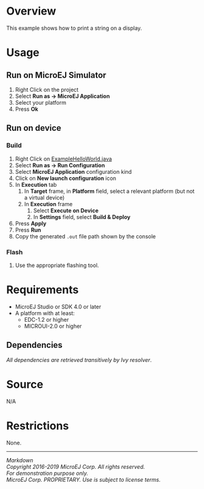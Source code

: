 # Overview

This example shows how to print a string on a display.

# Usage

## Run on MicroEJ Simulator

1. Right Click on the project
1. Select **Run as -> MicroEJ Application**
1. Select your platform 
1. Press **Ok**


## Run on device

### Build

1. Right Click on [ExampleHelloWorld.java](src/main/java/com/microej/example/foundation/microui/helloworld/ExampleHelloWorld.java)
1. Select **Run as -> Run Configuration**
1. Select **MicroEJ Application** configuration kind
1. Click on **New launch configuration** icon
1. In **Execution** tab
	1. In **Target** frame, in **Platform** field, select a relevant platform (but not a virtual device)
	1. In **Execution** frame
		1. Select **Execute on Device**
		2. In **Settings** field, select **Build & Deploy**
1. Press **Apply**
1. Press **Run**
1. Copy the generated `.out` file path shown by the console

### Flash

1. Use the appropriate flashing tool.

# Requirements

* MicroEJ Studio or SDK 4.0 or later
* A platform with at least:
	* EDC-1.2 or higher
	* MICROUI-2.0 or higher

## Dependencies

_All dependencies are retrieved transitively by Ivy resolver_.

# Source

N/A

# Restrictions

None.
 
---  
_Markdown_   
_Copyright 2016-2019 MicroEJ Corp. All rights reserved._   
_For demonstration purpose only._   
_MicroEJ Corp. PROPRIETARY. Use is subject to license terms._  
